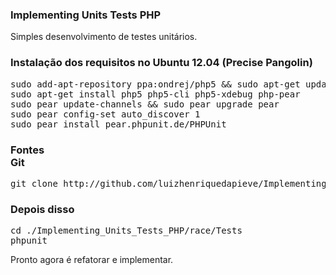 <b><h3>Implementing Units Tests PHP</h3></b>

Simples desenvolvimento de testes unitários. 

<b><h3>Instalação dos requisitos no Ubuntu 12.04 (Precise Pangolin)</h3></b>

<pre>sudo add-apt-repository ppa:ondrej/php5 && sudo apt-get update
sudo apt-get install php5 php5-cli php5-xdebug php-pear
sudo pear update-channels && sudo pear upgrade pear
sudo pear config-set auto_discover 1
sudo pear install pear.phpunit.de/PHPUnit
</pre>

<b><h3>Fontes<br />
Git</h3></b>

<pre>git clone http://github.com/luizhenriquedapieve/Implementing_Units_Tests_PHP.git</pre>

<b><h3>Depois disso</h3></b>

<pre>cd ./Implementing_Units_Tests_PHP/race/Tests
phpunit</pre>

Pronto agora é refatorar e implementar.



